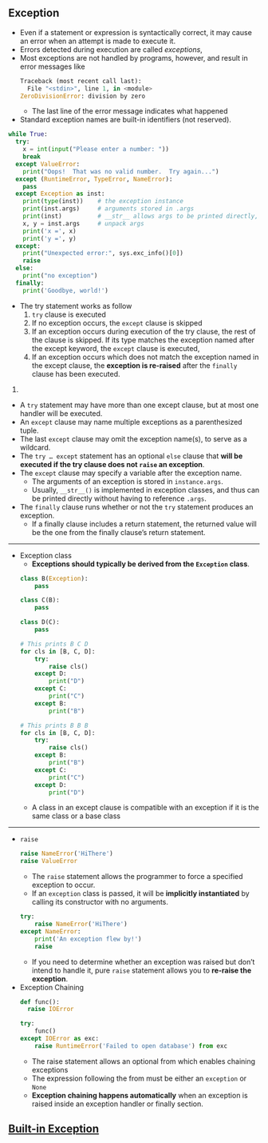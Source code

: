 ## Exception
- Even if a statement or expression is syntactically correct, it may cause an error when an attempt is made to execute it.
- Errors detected during execution are called *exceptions*, 
- Most exceptions are not handled by programs, however, and result in error messages like
  ```python
  Traceback (most recent call last):
    File "<stdin>", line 1, in <module>
  ZeroDivisionError: division by zero
  ```
  - The last line of the error message indicates what happened
- Standard exception names are built-in identifiers (not reserved).
```python
while True:
  try:
    x = int(input("Please enter a number: "))
    break
  except ValueError:
    print("Oops!  That was no valid number.  Try again...")
  except (RuntimeError, TypeError, NameError):
    pass
  except Exception as inst:
    print(type(inst))    # the exception instance
    print(inst.args)     # arguments stored in .args
    print(inst)          # __str__ allows args to be printed directly,
    x, y = inst.args     # unpack args
    print('x =', x)
    print('y =', y)
  except:
    print("Unexpected error:", sys.exc_info()[0])
    raise
  else:
    print("no exception")
  finally:
    print('Goodbye, world!')
``` 
- The try statement works as follow
  1. `try` clause is executed
  2. If no exception occurs, the `except` clause is skipped
  3. If an exception occurs during execution of the try clause, the rest of the clause is skipped. If its type matches the exception named after the except keyword, the `except` clause is executed,
  4. If an exception occurs which does not match the exception named in the except clause, the **exception is re-raised** after the `finally` clause has been executed.
    
1. 
- A `try` statement may have more than one except clause, but at most one handler will be executed.
- An `except` clause may name multiple exceptions as a parenthesized tuple.
- The last `except` clause may omit the exception name(s), to serve as a wildcard. 
- The `try … except` statement has an optional `else` clause that **will be executed if the try clause does not `raise` an exception**.
- The `except` clause may specify a variable after the exception name.
  - The arguments of an exception is stored in `instance.args`.
  - Usually, `__str__()` is implemented in exception classes, and thus can be printed directly without having to reference `.args`.
- The `finally` clause runs whether or not the `try` statement produces an exception.
    - If a finally clause includes a return statement, the returned value will be the one from the finally clause’s return statement.
***
- Exception class
  - **Exceptions should typically be derived from the `Exception` class**.
  ```python
  class B(Exception):
      pass

  class C(B):
      pass

  class D(C):
      pass

  # This prints B C D
  for cls in [B, C, D]:
      try:
          raise cls()
      except D:
          print("D")
      except C:
          print("C")
      except B:
          print("B")

  # This prints B B B
  for cls in [B, C, D]:
      try:
          raise cls()
      except B:
          print("B")
      except C:
          print("C")
      except D:
          print("D")

  ```
  - A class in an except clause is compatible with an exception if it is the same class or a base class
***
- `raise`
  ```python
  raise NameError('HiThere')
  raise ValueError
  ```
  - The `raise` statement allows the programmer to force a specified exception to occur.
  - If an `exception` class is passed, it will be **implicitly instantiated** by calling its constructor with no arguments.
  ```python
  try:
      raise NameError('HiThere')
  except NameError:
      print('An exception flew by!')
      raise
  ``` 
  - If you need to determine whether an exception was raised but don’t intend to handle it,  pure `raise` statement allows you to **re-raise the exception**.
- Exception Chaining
  ```python
  def func():
    raise IOError
  
  try:
      func()
  except IOError as exc:
      raise RuntimeError('Failed to open database') from exc
  ```
  - The raise statement allows an optional from which enables chaining exceptions
  - The expression following the from must be either an `exception` or `None`
  - **Exception chaining happens automatically** when an exception is raised inside an exception handler or finally section.


## [Built-in Exception](https://docs.python.org/3/library/exceptions.html#bltin-exceptions)
